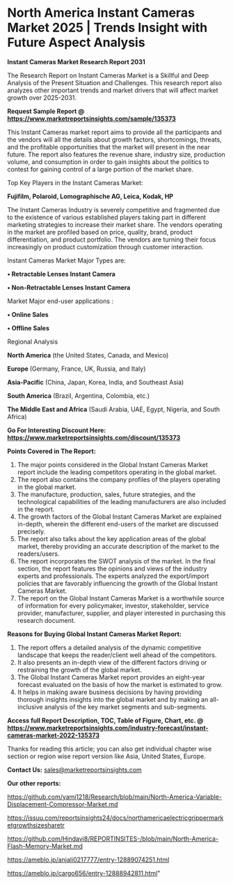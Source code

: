 # North America Instant Cameras Market 2025 | Trends Insight with Future Aspect Analysis

<strong>Instant Cameras Market Research Report 2031</strong>

The Research Report on Instant Cameras Market is a Skillful and Deep Analysis of the Present Situation and Challenges. This research report also analyzes other important trends and market drivers that will affect market growth over 2025-2031.

<strong>Request Sample Report @ <a href=https://www.marketreportsinsights.com/sample/135373>https://www.marketreportsinsights.com/sample/135373</a></strong>

This Instant Cameras market report aims to provide all the participants and the vendors will all the details about growth factors, shortcomings, threats, and the profitable opportunities that the market will present in the near future. The report also features the revenue share, industry size, production volume, and consumption in order to gain insights about the politics to contest for gaining control of a large portion of the market share.

Top Key Players in the Instant Cameras Market:

<strong>Fujifilm, Polaroid, Lomographische AG, Leica, Kodak, HP</strong>

The Instant Cameras Industry is severely competitive and fragmented due to the existence of various established players taking part in different marketing strategies to increase their market share. The vendors operating in the market are profiled based on price, quality, brand, product differentiation, and product portfolio. The vendors are turning their focus increasingly on product customization through customer interaction.

Instant Cameras Market Major Types are:

<strong>• Retractable Lenses Instant Camera

• Non-Retractable Lenses Instant Camera</strong>

Market Major end-user applications :

<strong>• Online Sales

• Offline Sales</strong>

Regional Analysis

</u><strong><b>North America</b></strong> (the United States, Canada, and Mexico)

<strong><b>Europe </b></strong>(Germany, France, UK, Russia, and Italy)

<strong><b>Asia-Pacific</b></strong> (China, Japan, Korea, India, and Southeast Asia)

<strong><b>South America</b></strong> (Brazil, Argentina, Colombia, etc.)

<strong><b>The Middle East and Africa</b></strong> (Saudi Arabia, UAE, Egypt, Nigeria, and South Africa)

<strong>Go For Interesting Discount Here: <a href=https://www.marketreportsinsights.com/discount/135373>https://www.marketreportsinsights.com/discount/135373</a></strong>

<strong>Points Covered in The Report:</strong>
<ol>
  <li>The major points considered in the Global Instant Cameras Market report include the leading competitors operating in the global market.</li>
  <li>The report also contains the company profiles of the players operating in the global market.</li>
  <li>The manufacture, production, sales, future strategies, and the technological capabilities of the leading manufacturers are also included in the report.</li>
  <li>The growth factors of the Global Instant Cameras Market are explained in-depth, wherein the different end-users of the market are discussed precisely.</li>
  <li>The report also talks about the key application areas of the global market, thereby providing an accurate description of the market to the readers/users.</li>
  <li>The report incorporates the SWOT analysis of the market. In the final section, the report features the opinions and views of the industry experts and professionals. The experts analyzed the export/import policies that are favorably influencing the growth of the Global Instant Cameras Market.</li>
  <li>The report on the Global Instant Cameras Market is a worthwhile source of information for every policymaker, investor, stakeholder, service provider, manufacturer, supplier, and player interested in purchasing this research document.</li>
</ol>
<strong>Reasons for Buying Global Instant Cameras Market Report:</strong>

<ol>
  <li>The report offers a detailed analysis of the dynamic competitive landscape that keeps the reader/client well ahead of the competitors.</li>
  <li>It also presents an in-depth view of the different factors driving or restraining the growth of the global market.</li>
  <li>The Global Instant Cameras Market report provides an eight-year forecast evaluated on the basis of how the market is estimated to grow.</li>
  <li>It helps in making aware business decisions by having providing thorough insights insights into the global market and by making an all-inclusive analysis of the key market segments and sub-segments.</li>
</ol>
<strong>Access full Report Description, TOC, Table of Figure, Chart, etc. @ <a href=https://www.marketreportsinsights.com/industry-forecast/instant-cameras-market-2022-135373>https://www.marketreportsinsights.com/industry-forecast/instant-cameras-market-2022-135373</a></strong>


Thanks for reading this article; you can also get individual chapter wise section or region wise report version like Asia, United States, Europe.

<strong>Contact Us:</strong>
sales@marketreportsinsights.com

<strong>Our other reports:</strong>

<a href=https://github.com/yami1218/Research/blob/main/North-America-Variable-Displacement-Compressor-Market.md>https://github.com/yami1218/Research/blob/main/North-America-Variable-Displacement-Compressor-Market.md</a>

<a href=https://issuu.com/reportsinsights24/docs/northamericaelectricgrippermarketgrowthsizesharetr>https://issuu.com/reportsinsights24/docs/northamericaelectricgrippermarketgrowthsizesharetr</a>

<a href=https://github.com/Hindavi8/REPORTINSITES-/blob/main/North-America-Flash-Memory-Market.md>https://github.com/Hindavi8/REPORTINSITES-/blob/main/North-America-Flash-Memory-Market.md</a>

<a href=https://ameblo.jp/anjali0217777/entry-12889074251.html>https://ameblo.jp/anjali0217777/entry-12889074251.html</a>

<a href=https://ameblo.jp/cargo656/entry-12888942811.html>https://ameblo.jp/cargo656/entry-12888942811.html</a>"
